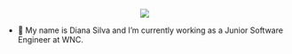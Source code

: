 <p align="center">
  <img src="[https://capsule-render.vercel.app/api?text=Hey Everyone!🕹️&animation=fadeIn&type=waving&color=gradient&height=100](https://capsule-render.vercel.app/api?type=waving&height=150&color=gradient&text=Hey%20there&textBg=false)"/>
</p>

* 🌱 My name is Diana Silva and I’m currently working as a Junior Software Engineer at WNC.

<!--
**DianaSill/DianaSill** is a ✨ _special_ ✨ repository because its `README.md` (this file) appears on your GitHub profile.
![image](https://github.com/user-attachments/assets/f72c92e4-d845-46ee-8c57-d86267f74078)
Here are some ideas to get you started:

- 🔭 I’m currently working on ...
- 🌱 I’m currently learning ...
- 👯 I’m looking to collaborate on ...
- 🤔 I’m looking for help with ...
- 💬 Ask me about ...
- 📫 How to reach me: ...
- 😄 Pronouns: ...
- ⚡ Fun fact: ...
-->
